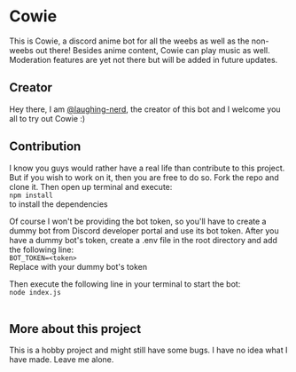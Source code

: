 
# Cowie

This is Cowie, a discord anime bot for all the weebs as well as the non-weebs out there! Besides anime content, Cowie can play music as well. Moderation features are yet not there but will be added in future updates.
## Creator

Hey there, I am [@laughing-nerd](https://www.github.com/laughing-nerd), the creator of this bot and I welcome you all to try out Cowie :)


## Contribution

I know you guys would rather have a real life than contribute to this project. But if you wish to work on it, then you are free to do so.
Fork the repo and clone it.
Then open up terminal and execute:<br>
```npm install```<br>
to install the dependencies

Of course I won't be providing the bot token, so you'll have to create a dummy bot from Discord developer portal and use its bot token.
After you have a dummy bot's token, create a .env file in the root directory and add the following line:<br>
```BOT_TOKEN=<token>```<br>
Replace <token> with your dummy bot's token

Then execute the following line in your terminal to start the bot:<br>
```node index.js```<br><br>

## More about this project

This is a hobby project and might still have some bugs. I have no idea what I have made. Leave me alone.
